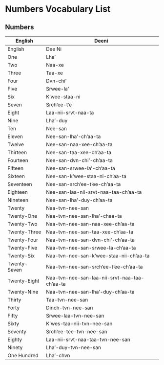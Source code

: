 # Numbers Vocabulary List

## Numbers

| English | Deeni |
|---|---|
| English | Dee Ni | 
| One | Lha’ |
| Two | Naa-xe |
| Three | Taa-xe |
| Four | Dvn-chi’ |
| Five | Srwee-la’ |
| Six | K’wee-staa-ni | 
| Seven | Srch’ee-t’e |
| Eight | Laa-nii-srvt-naa-ta |
| Nine | Lha’-duy |
| Ten | Nee-san |
| Eleven | Nee-san-lha’-ch’aa-ta |
| Twelve | Nee-san-naa-xee-ch’aa-ta |
| Thirteen | Nee-san-taa-xee-ch’aa-ta |
| Fourteen | Nee-san-dvn-chi’-ch’aa-ta |
| Fifteen | Nee-san-srwee-la’-ch’aa-ta |
| Sixteen | Nee-san-k’wee-staa-ni-ch’aa-ta |
| Seventeen | Nee-san-srch’ee-t’ee-ch’aa-ta |
| Eighteen | Nee-san-laa-nii-srvt-naa-taa-ch’aa-ta |
| Nineteen | Nee-san-lha’-duy-ch’aa-ta |
| Twenty | Naa-tvn-nee-san |
| Twenty-One | Naa-tvn-nee-san-lha’-chaa-ta |
| Twenty-Two | Naa-tvn-nee-san-naa-xee-ch’aa-ta |
| Twenty-Three | Naa-tvn-nee-san-taa-xee-ch’aa-ta |
| Twenty-Four | Naa-tvn-nee-san-dvn-chi’-ch’aa-ta |
| Twenty-Five | Naa-tvn-nee-san-srwee-la-ch’aa-ta |
| Twenty-Six | Naa-tvn-nee-san-k’wee-staa-nii-ch’aa-ta |
| Twenty-Seven | Naa-tvn-nee-san-srch’ee-t’ee-ch’aa-ta |
| Twenty-Eight | Naa-tvn-nee-san-laa-nii-srvt-naa-taa-ch’aa-ta |
| Twenty-Nine | Naa-tvn-nee-san-lha’-duy-ch’aa-ta |
| Thirty | Taa-tvn-nee-san |
| Forty | Dinch-tvn-nee-san |
| Fifty | Srwee-laa-tvn-nee-san |
| Sixty | K'wes-taa-nii-tvn-nee-san |
| Seventy | Srch’ee-tee-tvn-nee-san |
| Eighty | Laa-nii-srvt-naa-taa-tvn-nee-san |
| Ninety | Lha’-duy-tvn-nee-san |
| One Hundred | Lha’-chvn |
